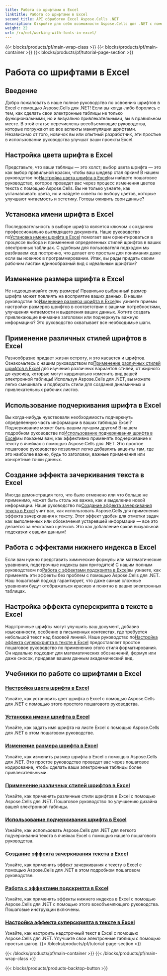 ```yaml
---
title: Работа со шрифтами в Excel
linktitle: Работа со шрифтами в Excel
second_title: API обработки Excel Aspose.Cells .NET
description: Откройте для себя возможности Aspose.Cells для .NET с помощью руководств по работе со шрифтами в Excel от настройки цветов до применения стилей для создания потрясающих электронных таблиц.
weight: 22
url: /ru/net/working-with-fonts-in-excel/
---
```


{{< blocks/products/pf/main-wrap-class >}}
{{< blocks/products/pf/main-container >}}
{{< blocks/products/pf/tutorial-page-section >}}

# Работа со шрифтами в Excel

## Введение

Добро пожаловать в наше полное руководство по освоению шрифтов в Excel с помощью Aspose.Cells для .NET! Если вы когда-либо боролись с тем, как сделать свои электронные таблицы не только функциональными, но и визуально привлекательными, вы в правильном месте. В этой статье перечислены всеобъемлющие руководства, которые погружают во все аспекты манипуляции шрифтами. Независимо от того, новичок вы или опытный разработчик, эти простые в использовании руководства улучшат ваши проекты Excel.

## Настройка цвета шрифта в Excel

 Представьте, что ваши таблицы — это холст; выбор цвета шрифта — это как выбор правильной краски, чтобы ваш шедевр стал ярким! В нашем руководстве по[Настройка цвета шрифта в Excel](./setting-font-color/)вы найдете пошаговое руководство, которое проведет вас через процесс изменения цветов текста с помощью Aspose.Cells. Вы не только узнаете, как устанавливать цвета, но и найдете советы по выбору цветов, которые улучшают читаемость и эстетику. Готовы оживить свои данные?

## Установка имени шрифта в Excel

 Последовательность в выборе шрифта является ключом к созданию профессионально выглядящего документа. Наше руководство по[Установка имени шрифта в Excel](./setting-font-name/) помогает вам ориентироваться в процессе выбора и применения определенных стилей шрифтов в ваших электронных таблицах. С удобным для пользователя подходом мы разбиваем код построчно, что делает его простым для понимания даже если вы новичок в программировании. Итак, вы рады придать своим рабочим листам единообразный вид с идеальным шрифтом? 

## Изменение размера шрифта в Excel

 Не недооценивайте силу размера! Правильно выбранный размер шрифта может повлиять на восприятие ваших данных. В нашем руководстве по[Изменение размера шрифта в Excel](./changing-font-size/)вы узнаете приемы настройки размеров шрифтов в соответствии с вашими потребностями, улучшения читаемости и выделения ваших данных. Хотите создать привлекающие внимание заголовки или подчеркнуть важную информацию? Это руководство охватывает все необходимые шаги. 

## Применение различных стилей шрифтов в Excel

 Разнообразие придает жизни остроту, и это касается и шрифтов. Ознакомьтесь с нашим руководством по[Применение различных стилей шрифтов в Excel](./applying-different-fonts-styles/) для изучения различных вариантов стилей, от жирного до курсива, которые могут кардинально изменить вид вашей электронной таблицы! Используя Aspose.Cells для .NET, вы можете легко смешивать и подбирать стили для создания динамичных и привлекательных рабочих листов. 

## Использование подчеркивания шрифта в Excel

 Вы когда-нибудь чувствовали необходимость подчеркнуть определенную часть информации в ваших таблицах Excel? Подчеркивание может быть вашим лучшим другом! В нашем подробном руководстве по[Использование подчеркивания шрифта в Excel](./using-font-underline-type/)мы покажем вам, как эффективно применять подчеркивание к тексту в ячейках с помощью Aspose.Cells для .NET. Это простое пошаговое руководство позволяет легко добавлять акценты там, где это наиболее важно, будь то заголовки, важные примечания или конкретные точки данных.

## Создание эффекта зачеркивания текста в Excel

 Иногда демонстрация того, что было отменено или что больше не применимо, может быть столь же важна, как и выделение новой информации. Наше руководство по[Создание эффекта зачеркивания текста в Excel](./creating-strike-out-effect/) учит вас, как использовать Aspose.Cells для применения эффекта зачеркивания к тексту. Этот эффект удобен для отметки задач как выполненных или обозначения устаревшей информации — все это делается за несколько щелчков. Это как добавление яркой визуальной подсказки к вашим данным!

## Работа с эффектами нижнего индекса в Excel

 Если вам нужно представить химические формулы или математические уравнения, подстрочные индексы вам пригодятся! С нашим полным руководством по[Работа с эффектами подскрипта в Excel](./working-with-sub-script-effects/)вы узнаете, как применять эти эффекты без проблем с помощью Aspose.Cells для .NET. Наш пошаговый подход гарантирует, что даже самые сложные уравнения будут отображаться красиво и понятно в ваших электронных таблицах.

## Настройка эффекта суперскрипта в тексте в Excel

 Надстрочные шрифты могут улучшить ваш документ, добавив изысканности, особенно в письменных контекстах, где требуется небольшой текст над базовой линией. Наше руководство по[Настройка эффекта суперскрипта в тексте в Excel](./customizing-super-script-effect/) предоставляет простое пошаговое руководство по применению этого стиля форматирования. Он идеально подходит для математических обозначений, формул или даже сносок, придавая вашим данным академический вид.

## Учебники по работе со шрифтами в Excel
### [Настройка цвета шрифта в Excel](./setting-font-color/)
Узнайте, как установить цвет шрифта в Excel с помощью Aspose.Cells для .NET с помощью этого простого пошагового руководства.
### [Установка имени шрифта в Excel](./setting-font-name/)
Узнайте, как задать имя шрифта на листе Excel с помощью Aspose.Cells для .NET в этом пошаговом руководстве.
### [Изменение размера шрифта в Excel](./changing-font-size/)
Узнайте, как изменить размер шрифта в Excel с помощью Aspose.Cells для .NET. Это простое руководство проведет вас через пошаговое кодирование, чтобы сделать ваши электронные таблицы более привлекательными.
### [Применение различных стилей шрифтов в Excel](./applying-different-fonts-styles/)
Узнайте, как применять различные стили шрифтов в Excel с помощью Aspose.Cells для .NET. Пошаговое руководство по улучшению дизайна вашей электронной таблицы.
### [Использование подчеркивания шрифта в Excel](./using-font-underline-type/)
Узнайте, как использовать Aspose.Cells для .NET для легкого подчеркивания текста в ячейках Excel с помощью нашего пошагового руководства.
### [Создание эффекта зачеркивания текста в Excel](./creating-strike-out-effect/)
Узнайте, как применить эффект зачеркивания к тексту в Excel с помощью Aspose.Cells для .NET в этом подробном пошаговом руководстве.
### [Работа с эффектами подскрипта в Excel](./working-with-sub-script-effects/)
Узнайте, как применять эффекты нижнего индекса в Excel с помощью Aspose.Cells для .NET с помощью этого всеобъемлющего руководства. Пошаговые инструкции включены.
### [Настройка эффекта суперскрипта в тексте в Excel](./customizing-super-script-effect/)
Узнайте, как настроить надстрочный текст в Excel с помощью Aspose.Cells для .NET. Улучшите свои электронные таблицы с помощью простых шагов.
{{< /blocks/products/pf/tutorial-page-section >}}

{{< /blocks/products/pf/main-container >}}
{{< /blocks/products/pf/main-wrap-class >}}

{{< blocks/products/products-backtop-button >}}

